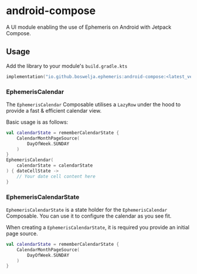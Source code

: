 # android-compose

A UI module enabling the use of Ephemeris on Android with Jetpack Compose.

## Usage

Add the library to your module's `build.gradle.kts`

```kotlin
implementation("io.github.boswelja.ephemeris:android-compose:<latest_version>")
```

### EphemerisCalendar

The `EphemerisCalendar` Composable utilises a `LazyRow` under the hood to provide a fast & efficient calendar view.

Basic usage is as follows:

```kotlin
val calendarState = rememberCalendarState {
    CalendarMonthPageSource(
        DayOfWeek.SUNDAY
    )
}
EphemerisCalendar(
    calendarState = calendarState
) { dateCellState ->
    // Your date cell content here
}
```

### EphemerisCalendarState

`EphemerisCalendarState` is a state holder for the `EphemerisCalendar` Composable. You can use it to configure the calendar as you see fit.

When creating a `EphemerisCalendarState`, it is required you provide an initial page source.

```kotlin
val calendarState = rememberCalendarState {
    CalendarMonthPageSource(
        DayOfWeek.SUNDAY
    )
}
```
